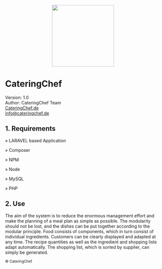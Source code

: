 <p align="center"><img src="https://cateringchef.de/img/LogoOpen.png" width="200"></p>

<h1>CateringChef</h1>
<p>
    Version: 1.0 <br>
    Author: CateringChef Team <br>
    <a href="hhtps://cateringchef.de">CateringChef.de</a><br>
    <a href="mailto:info@cateringchef.de">info@cateringchef.de</a><br>
</p>


<h2>1. Requirements</h3>
<p>&raquo; LARAVEL based Application</p>
<p>&raquo; Composer</p>
<p>&raquo; NPM</p>
<p>&raquo; Node</p>
<p>&raquo; MySQL</p>
<p>&raquo; PHP</p>

<h2>2. Use</h2>

<p>The aim of the system is to reduce the enormous management effort and make the planning of a meal plan as simple as possible. The modularity should not be lost, and the dishes can be put together according to the modular principle. Food consists of components, which in turn consist of individual ingredients. Customers can be clearly displayed and adapted at any time. The recipe quantities as well as the ingredient and shopping lists adapt automatically. The shopping list, which is sorted by supplier, can simply be generated.</p>


<sub>&copy; CateringChef<br></sub>

